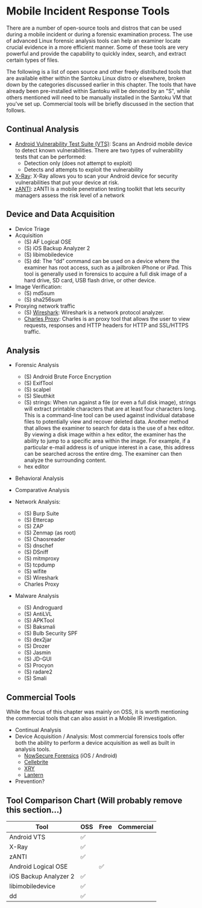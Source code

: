 # Mobile Incident Response Tools

There are a number of open-source tools and distros that can be used during a mobile incident or during a forensic examination process.  The use of advanced Linux forensic analysis tools can help an examiner locate crucial evidence in a more efficient manner. Some of these tools are very powerful and provide the capability to quickly index, search, and extract certain types of files.

The following is a list of open source and other freely distributed tools that are available either within the Santoku Linux distro or elsewhere, broken down by the categories discussed earlier in this chapter. The tools that have already been pre-installed within Santoku will be denoted by an "S", while others mentioned will need to be manually installed in the Santoku VM that you've set up. Commercial tools will be briefly discussed in the section that follows.

## Continual Analysis
* [Android Vulnerability Test Suite (VTS)](https://github.com/nowsecure/android-vts): Scans an Android mobile device to detect known vulnerabilities. There are two types of vulnerability tests that can be performed:
  * Detection only (does not attempt to exploit)
  * Detects and attempts to exploit the vulnerability
* [X-Ray](https://labs.duosecurity.com/xray): X-Ray allows you to scan your Android device for security vulnerabilities that put your device at risk. 
* [zANTI](https://github.com/Zimperium/zanti_plugins): zANTI is a mobile penetration testing toolkit that lets security managers assess the risk level of a network 


## Device and Data Acquisition
* Device Triage
* Acquisition
  * (S) AF Logical OSE
  * (S) iOS Backup Analyzer 2
  * (S) libimobiledevice
  * (S) dd:  The “dd” command can be used on a device where the examiner has root access, such as a jailbroken iPhone or iPad. This tool is generally used in forensics to acquire a full disk image of a hard drive, SD card, USB flash drive, or other device. 
* Image Verification: 
  * (S) md5sum
  * (S) sha256sum
* Proxying network traffic
  * (S) [Wireshark](https://www.wireshark.org/): Wireshark is a network protocol analyzer.
  * [Charles Proxy](https://www.charlesproxy.com/): Charles is an proxy tool that allows the user to view requests, responses and HTTP headers for HTTP and SSL/HTTPS traffic. 

## Analysis
* Forensic Analysis
  * (S) Android Brute Force Encryption
  * (S) ExifTool
  * (S) scalpel
  * (S) Sleuthkit
  * (S) strings:  When run against a file (or even a full disk image), strings will extract printable characters that are at least four characters long. This is a command-line tool can be used against individual database files to potentially view and recover deleted data. Another method that allows the examiner to search for data is the use of a hex editor. By viewing a disk image within a hex editor, the examiner has the ability to jump to a specific area within the image. For example, if a particular e-mail address is of unique interest in a case, this address can be searched across the entire dmg. The examiner can then analyze the surrounding content.
  * hex editor
* Behavioral Analysis
* Comparative Analysis
* Network Analysis:
  * (S) Burp Suite
  * (S) Ettercap
  * (S) ZAP
  * (S) Zenmap (as root)
  * (S) Chaosreader
  * (S) dnschef
  * (S) DSniff
  * (S) mitmproxy
  * (S) tcpdump
  * (S) wifite
  * (S) Wireshark
  * Charles Proxy

* Malware Analysis
  * (S) Androguard
  * (S) AntiLVL
  * (S) APKTool
  * (S) Baksmali
  * (S) Bulb Security SPF
  * (S) dex2jar
  * (S) Drozer
  * (S) Jasmin
  * (S) JD-GUI
  * (S) Procyon
  * (S) radare2
  * (S) Smali

## Commercial Tools
While the focus of this chapter was mainly on OSS, it is worth mentioning the commercial tools that can also assist in a Mobile IR investigation. 

* Continual Analysis
* Device Acquisition / Analysis:  Most commercial forensics tools offer both the ability to perform a device acquisition as well as built in analysis tools.
  * [NowSecure Forensics](https://www.nowsecure.com/forensics/) (iOS / Android)
  * [Cellebrite](http://www.cellebrite.com/Mobile-forensics)
  * [XRY](https://www.msab.com/products/xry/)
  * [Lantern](https://katanaforensics.com/products/)
* Prevention?

## Tool Comparison Chart (Will probably remove this section...)

Tool | OSS | Free | Commercial
------------ | ------------- | ------------- | -------------
Android VTS | :white_check_mark: | |
X-Ray | :white_check_mark: | |
zANTI | :white_check_mark: | |
Android Logical OSE |  | :white_check_mark: |
iOS Backup Analyzer 2 | :white_check_mark: | |  
libimobiledevice | :white_check_mark: | |
dd | :white_check_mark: | |

